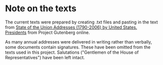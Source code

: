 Note on the texts
=============
The current texts were prepared by creating .txt files and pasting in the text from [State of the Union Addresses (1790-2006) by United States. Presidents](http://www.gutenberg.org/ebooks/5050) from Project Gutenberg online.

As many annual addresses were delivered in writing rather than verbally, some documents contain signatures. These have been omitted from the texts used in this project. Salutations ("Gentlemen of the House of Representatives") have been left intact.